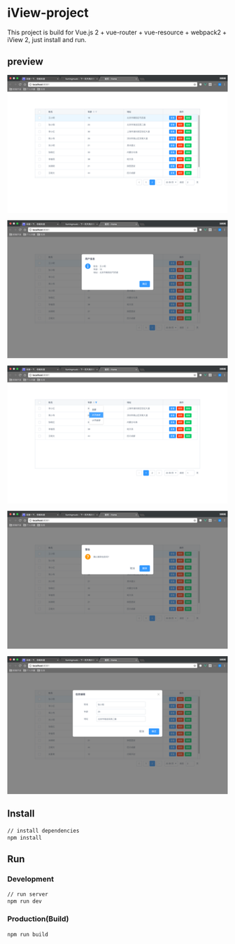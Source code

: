 # iView-project

This project is build for Vue.js 2 + vue-router + vue-resource + webpack2 + iView 2, just install and run.

## preview

![2](./preview/2.png)

![1](./preview/1.png)

![3](./preview/3.png)

![4](./preview/4.png)

![5](./preview/5.png)

## Install
```bush
// install dependencies
npm install
```
## Run
### Development
```bush
// run server
npm run dev
```
### Production(Build)
```bush
npm run build
```

